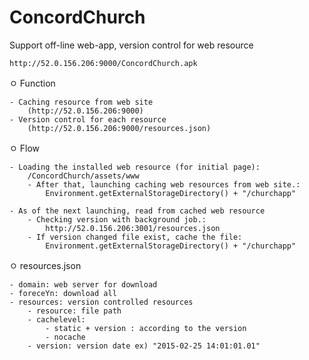 ConcordChurch
===========

Support off-line web-app, version control for web resource 

	http://52.0.156.206:9000/ConcordChurch.apk

ㅇ Function

	- Caching resource from web site
		(http://52.0.156.206:9000)
	- Version control for each resource
		(http://52.0.156.206:9000/resources.json)

ㅇ Flow

	- Loading the installed web resource (for initial page):
		/ConcordChurch/assets/www
		- After that, launching caching web resources from web site.:
			Environment.getExternalStorageDirectory() + "/churchapp"
			
	- As of the next launching, read from cached web resource
		- Checking version with background job.: 
			http://52.0.156.206:3001/resources.json
		- If version changed file exist, cache the file: 
			Environment.getExternalStorageDirectory() + "/churchapp"

ㅇ resources.json

	- domain: web server for download
	- foreceYn: download all
	- resources: version controlled resources
		- resource: file path
		- cachelevel: 
			- static + version : according to the version
			- nocache
		- version: version date ex) "2015-02-25 14:01:01.01"
